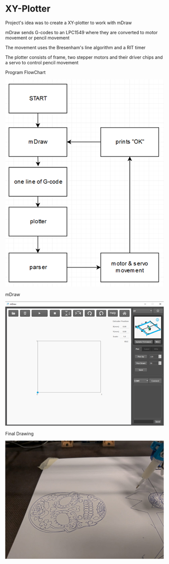 # XY-Plotter
Project's idea was to create a XY-plotter to work with mDraw

mDraw sends G-codes to an LPC1549 where they are converted to motor movement or pencil movement

The movement uses the Bresenham's line algorithm and a RIT timer

The plotter consists of frame, two stepper motors and their driver chips and a servo to control pencil
movement

Program FlowChart

![alt text](ProgramFlow.png)

mDraw

![alt text](mDraw.png)

Final Drawing

![alt text](IMG.jpg)
